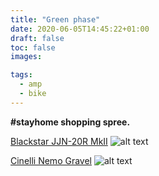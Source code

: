 ```yaml
---
title: "Green phase"
date: 2020-06-05T14:45:22+01:00
draft: false
toc: false
images:

tags:
  - amp
  - bike
---
```


__#stayhome shopping spree.__

[Blackstar JJN-20R MkII](https://www.blackstaramps.com/uk/ranges/jjn-20r-mkii)
![alt text](https://www.blackstaramps.com/img/ranges/jjn-20r-mkii/jjn-20r-mkii-combo.jpg "Blackstar JJN 20r Mk II")

[Cinelli Nemo Gravel](https://cinelli.it/en/prodotti/nemo-gravel-en/)
![alt text](https://cinelli.it/wp-content/uploads/2019/09/nemo_gravel_bici.jpg "Cinelli Nemo Gravel")
